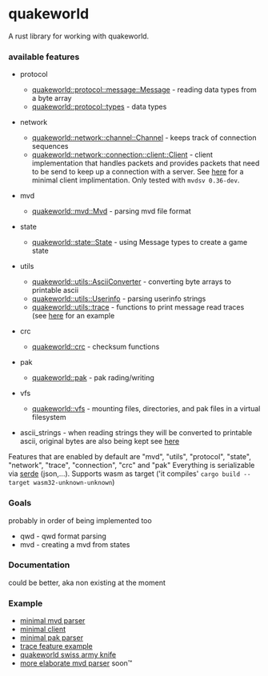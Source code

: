 quakeworld
=====

A rust library for working with quakeworld.

### available features

* protocol
  * [quakeworld::protocol::message::Message](./src/protocol/message/mod.rs) - reading data types from a byte array
  * [quakeworld::protocol::types](./src/protocol/types.rs) - data types

* network
  * [quakeworld::network::channel::Channel](./src/protocol/channel.rs) - keeps track of connection sequences
  * [quakeworld::network::connection::client::Client](./src/protocol/connection/client.rs) - client implementation that handles packets and provides packets that need to be send to keep up a connection with a server. See [here](./example/client.rs) for a minimal client implimentation. Only tested with `mvdsv 0.36-dev`.

* mvd
  * [quakeworld::mvd::Mvd](./src/mvd/mod.rs) - parsing mvd file format

* state
  * [quakeworld::state::State](./src/state/mod.rs) - using Message types to create a game state

* utils
  * [quakeworld::utils::AsciiConverter](./src/utils/ascii_converter.rs) - converting byte arrays to printable ascii
  * [quakeworld::utils::Userinfo](./src/utils/userinfo.rs) - parsing userinfo strings
  * [quakeworld::utils::trace](./src/utils/trace.rs) - functions to print message read traces (see [here](./examples/trace.rs) for an example

* crc
  * [quakeworld::crc](./src/crc/mod.rs) - checksum functions

* pak
  * [quakeworld::pak](./src/pak/mod.rs) - pak rading/writing

* vfs
  * [quakeworld::vfs](./src/vfs/mod.rs) - mounting files, directories, and pak files in a virtual filesystem

* ascii_strings - when reading strings they will be converted to printable ascii, original bytes are also being kept see [here](./src/protocol/types.rs#L12)

Features that are enabled by default are "mvd", "utils", "protocol", "state", "network", "trace", "connection", "crc" and "pak"
Everything is serializable via [serde](https://github.com/serde-rs/serde) (json,...). Supports wasm as target ('it compiles' ```cargo build --target wasm32-unknown-unknown```)

### Goals

probably in order of being implemented too

* qwd - qwd format parsing
* mvd - creating a mvd from states

### Documentation

could be better, aka non existing at the moment

### Example

* [minimal mvd parser](./examples/mvd_parser.rs)
* [minimal client](./examples/client.rs)
* [minimal pak parser](./examples/pak.rs)
* [trace feature example](./examples/trace.rs)
* [quakeworld swiss army knife](https://github.com/jogi1/qwsak)
* [more elaborate mvd parser](https://github.com/jogi1/statyr) soon™
